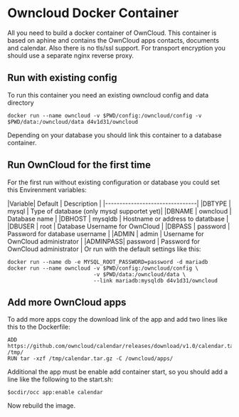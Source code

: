 # Owncloud Docker Container
All you need to build a docker container of OwnCloud.
This container is based on aphine and contains the OwnCloud apps contacts, documents and calendar.
Also there is no tls/ssl support. For transport encryption you should use a separate
nginx reverse proxy.

## Run with existing config
To run this container you need an existing owncloud config and data directory

    docker run --name owncloud -v $PWD/config:/owncloud/config -v $PWD/data:/owncloud/data d4v1d31/owncloud

Depending on your database you should link this container to a database container.

## Run OwnCloud for the first time
For the first run without existing configuration or database you could set this
Envirenment variables:

|Variable| Default | Description |
|--------------------------------|
|DBTYPE  | mysql       | Type of database (only mysql supportet yet)|
|DBNAME  | owncloud    | Database name                              |
|DBHOST  | mysqldb     | Hostname or address to datatbase           |
|DBUSER  | root        | Database Username for OwnCloud             |
|DBPASS  | password    | Password for database username             |
|ADMIN   | admin       | Username for OwnCloud administrator        |
|ADMINPASS| password   | Password for OwnCloud administrator        |
Or run with the default settings like this:

    docker run --name db -e MYSQL_ROOT_PASSWORD=password -d mariadb
    docker run --name owncloud -v $PWD/config:/owncloud/config \
                               -v $PWD/data:/owncloud/data \
                               --link mariadb:mysqldb d4v1d31/owncloud

## Add more OwnCloud apps
To add more apps copy the download link of the app and add two lines like this to
the Dockerfile:

    ADD	https://github.com/owncloud/calendar/releases/download/v1.0/calendar.tar.gz /tmp/
    RUN	tar -xzf /tmp/calendar.tar.gz -C /owncloud/apps/

Additional the app must be enable add container start, so you should add a line
like the following to the start.sh:

    $ocdir/occ app:enable calendar

Now rebuild the image.
